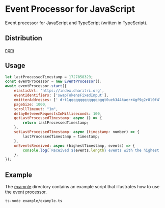 # Event Processor for JavaScript

Event processor for JavaScript and TypeScript (written in TypeScript).

## Distribution

[npm](https://www.npmjs.com/package/@terradharitri/sdk-event-processor)

## Usage

```js
let lastProcessedTimestamp = 1727858320;
const eventProcessor = new EventProcessor();
await eventProcessor.start({
    elasticUrl: 'https://index.dharitri.org',
    eventIdentifiers: ['swapTokensFixedInput'],
    emitterAddresses: [' drt1qqqqqqqqqqqqqpgqt0uek344kaerr4gf9g2r8l0f4l8ygyha2jps6ktxqy'],
    pageSize: 1000,
    scrollTimeout: "1m",
    delayBetweenRequestsInMilliseconds: 100,
    getLastProcessedTimestamp: async () => {
        return lastProcessedTimestamp;
    },
    setLastProcessedTimestamp: async (timestamp: number) => {
        lastProcessedTimestamp = timestamp;
    },
    onEventsReceived: async (highestTimestamp, events) => {
        console.log(`Received ${events.length} events with the highest timestamp ${highestTimestamp}`);
    },
});
```

## Example

The [example](example) directory contains an example script that illustrates how to use the event processor.

```bash
ts-node example/example.ts
```
